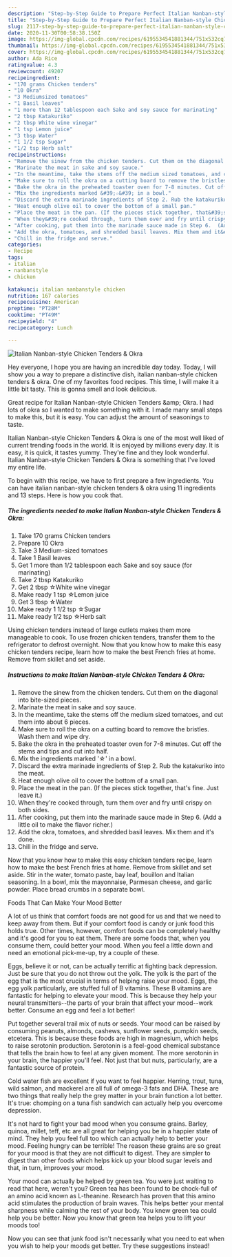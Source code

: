 ```yaml
---
description: "Step-by-Step Guide to Prepare Perfect Italian Nanban-style Chicken Tenders &amp;amp; Okra"
title: "Step-by-Step Guide to Prepare Perfect Italian Nanban-style Chicken Tenders &amp;amp; Okra"
slug: 2117-step-by-step-guide-to-prepare-perfect-italian-nanban-style-chicken-tenders-and-amp-okra
date: 2020-11-30T00:58:38.150Z
image: https://img-global.cpcdn.com/recipes/6195534541881344/751x532cq70/italian-nanban-style-chicken-tenders-okra-recipe-main-photo.jpg
thumbnail: https://img-global.cpcdn.com/recipes/6195534541881344/751x532cq70/italian-nanban-style-chicken-tenders-okra-recipe-main-photo.jpg
cover: https://img-global.cpcdn.com/recipes/6195534541881344/751x532cq70/italian-nanban-style-chicken-tenders-okra-recipe-main-photo.jpg
author: Ada Rice
ratingvalue: 4.3
reviewcount: 49207
recipeingredient:
- "170 grams Chicken tenders"
- "10 Okra"
- "3 Mediumsized tomatoes"
- "1 Basil leaves"
- "1 more than 12 tablespoon each Sake and soy sauce for marinating"
- "2 tbsp Katakuriko"
- "2 tbsp White wine vinegar"
- "1 tsp Lemon juice"
- "3 tbsp Water"
- "1 1/2 tsp Sugar"
- "1/2 tsp Herb salt"
recipeinstructions:
- "Remove the sinew from the chicken tenders. Cut them on the diagonal into bite-sized pieces."
- "Marinate the meat in sake and soy sauce."
- "In the meantime, take the stems off the medium sized tomatoes, and cut them into about 6 pieces."
- "Make sure to roll the okra on a cutting board to remove the bristles. Wash them and wipe dry."
- "Bake the okra in the preheated toaster oven for 7-8 minutes. Cut off the stems and tips and cut into half."
- "Mix the ingredients marked &#39;☆&#39; in a bowl."
- "Discard the extra marinade ingredients of Step 2. Rub the katakuriko into the meat."
- "Heat enough olive oil to cover the bottom of a small pan."
- "Place the meat in the pan. (If the pieces stick together, that&#39;s fine. Just leave it.)"
- "When they&#39;re cooked through, turn them over and fry until crispy on both sides."
- "After cooking, put them into the marinade sauce made in Step 6.  (Add a little oil to make the flavor richer.)"
- "Add the okra, tomatoes, and shredded basil leaves. Mix them and it&#39;s done."
- "Chill in the fridge and serve."
categories:
- Recipe
tags:
- italian
- nanbanstyle
- chicken

katakunci: italian nanbanstyle chicken 
nutrition: 167 calories
recipecuisine: American
preptime: "PT28M"
cooktime: "PT49M"
recipeyield: "4"
recipecategory: Lunch

---
```



![Italian Nanban-style Chicken Tenders &amp; Okra](https://img-global.cpcdn.com/recipes/6195534541881344/751x532cq70/italian-nanban-style-chicken-tenders-okra-recipe-main-photo.jpg)

Hey everyone, I hope you are having an incredible day today. Today, I will show you a way to prepare a distinctive dish, italian nanban-style chicken tenders &amp; okra. One of my favorites food recipes. This time, I will make it a little bit tasty. This is gonna smell and look delicious.

Great recipe for Italian Nanban-style Chicken Tenders &amp;amp; Okra. I had lots of okra so I wanted to make something with it. I made many small steps to make this, but it is easy. You can adjust the amount of seasonings to taste.

Italian Nanban-style Chicken Tenders &amp; Okra is one of the most well liked of current trending foods in the world. It is enjoyed by millions every day. It is easy, it is quick, it tastes yummy. They're fine and they look wonderful. Italian Nanban-style Chicken Tenders &amp; Okra is something that I've loved my entire life.


To begin with this recipe, we have to first prepare a few ingredients. You can have italian nanban-style chicken tenders &amp; okra using 11 ingredients and 13 steps. Here is how you cook that.

<!--inarticleads1-->

##### The ingredients needed to make Italian Nanban-style Chicken Tenders &amp; Okra:

1. Take 170 grams Chicken tenders
1. Prepare 10 Okra
1. Take 3 Medium-sized tomatoes
1. Take 1 Basil leaves
1. Get 1 more than 1/2 tablespoon each Sake and soy sauce (for marinating)
1. Take 2 tbsp Katakuriko
1. Get 2 tbsp ☆White wine vinegar
1. Make ready 1 tsp ☆Lemon juice
1. Get 3 tbsp ☆Water
1. Make ready 1 1/2 tsp ☆Sugar
1. Make ready 1/2 tsp ☆Herb salt


Using chicken tenders instead of large cutlets makes them more manageable to cook. To use frozen chicken tenders, transfer them to the refrigerator to defrost overnight. Now that you know how to make this easy chicken tenders recipe, learn how to make the best French fries at home. Remove from skillet and set aside. 

<!--inarticleads2-->

##### Instructions to make Italian Nanban-style Chicken Tenders &amp; Okra:

1. Remove the sinew from the chicken tenders. Cut them on the diagonal into bite-sized pieces.
1. Marinate the meat in sake and soy sauce.
1. In the meantime, take the stems off the medium sized tomatoes, and cut them into about 6 pieces.
1. Make sure to roll the okra on a cutting board to remove the bristles. Wash them and wipe dry.
1. Bake the okra in the preheated toaster oven for 7-8 minutes. Cut off the stems and tips and cut into half.
1. Mix the ingredients marked &#39;☆&#39; in a bowl.
1. Discard the extra marinade ingredients of Step 2. Rub the katakuriko into the meat.
1. Heat enough olive oil to cover the bottom of a small pan.
1. Place the meat in the pan. (If the pieces stick together, that&#39;s fine. Just leave it.)
1. When they&#39;re cooked through, turn them over and fry until crispy on both sides.
1. After cooking, put them into the marinade sauce made in Step 6.  (Add a little oil to make the flavor richer.)
1. Add the okra, tomatoes, and shredded basil leaves. Mix them and it&#39;s done.
1. Chill in the fridge and serve.


Now that you know how to make this easy chicken tenders recipe, learn how to make the best French fries at home. Remove from skillet and set aside. Stir in the water, tomato paste, bay leaf, bouillon and Italian seasoning. In a bowl, mix the mayonnaise, Parmesan cheese, and garlic powder. Place bread crumbs in a separate bowl. 

Foods That Can Make Your Mood Better


A lot of us think that comfort foods are not good for us and that we need to keep away from them. But if your comfort food is candy or junk food this holds true. Other times, however, comfort foods can be completely healthy and it's good for you to eat them. There are some foods that, when you consume them, could better your mood. When you feel a little down and need an emotional pick-me-up, try a couple of these.

Eggs, believe it or not, can be actually terrific at fighting back depression. Just be sure that you do not throw out the yolk. The yolk is the part of the egg that is the most crucial in terms of helping raise your mood. Eggs, the egg yolk particularly, are stuffed full of B vitamins. These B vitamins are fantastic for helping to elevate your mood. This is because they help your neural transmitters--the parts of your brain that affect your mood--work better. Consume an egg and feel a lot better!

Put together several trail mix of nuts or seeds. Your mood can be raised by consuming peanuts, almonds, cashews, sunflower seeds, pumpkin seeds, etcetera. This is because these foods are high in magnesium, which helps to raise serotonin production. Serotonin is a feel-good chemical substance that tells the brain how to feel at any given moment. The more serotonin in your brain, the happier you'll feel. Not just that but nuts, particularly, are a fantastic source of protein.

Cold water fish are excellent if you want to feel happier. Herring, trout, tuna, wild salmon, and mackerel are all full of omega-3 fats and DHA. These are two things that really help the grey matter in your brain function a lot better. It's true: chomping on a tuna fish sandwich can actually help you overcome depression. 

It's not hard to fight your bad mood when you consume grains. Barley, quinoa, millet, teff, etc are all great for helping you be in a happier state of mind. They help you feel full too which can actually help to better your mood. Feeling hungry can be terrible! The reason these grains are so great for your mood is that they are not difficult to digest. They are simpler to digest than other foods which helps kick up your blood sugar levels and that, in turn, improves your mood.

Your mood can actually be helped by green tea. You were just waiting to read that here, weren't you? Green tea has been found to be chock-full of an amino acid known as L-theanine. Research has proven that this amino acid stimulates the production of brain waves. This helps better your mental sharpness while calming the rest of your body. You knew green tea could help you be better. Now you know that green tea helps you to lift your moods too!

Now you can see that junk food isn't necessarily what you need to eat when you wish to help your moods get better. Try  these suggestions  instead!

